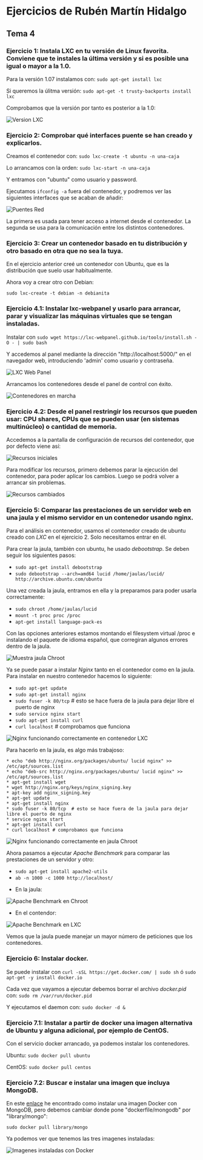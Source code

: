 # Ejercicios de Rubén Martín Hidalgo
## Tema 4
### Ejercicio 1: Instala LXC en tu versión de Linux favorita. Conviene que te instales la última versión y si es posible una igual o mayor a la 1.0.

Para la versión 1.07 instalamos con: `sudo apt-get install lxc`

Si queremos la úlitma versión: `sudo apt-get -t trusty-backports install lxc`

Comprobamos que la versión por tanto es posterior a la 1.0:

![Version LXC](https://www.dropbox.com/s/uyyks3k8314l73v/versionLXC.PNG?dl=1)

### Ejercicio 2: Comprobar qué interfaces puente se han creado y explicarlos.

Creamos el contenedor con: `sudo lxc-create -t ubuntu -n una-caja`

Lo arrancamos con la orden: `sudo lxc-start -n una-caja`

Y entramos con "ubuntu" como usuario y password.

Ejecutamos `ifconfig -a` fuera del contenedor, y podremos ver las siguientes interfaces que se acaban de añadir:

![Puentes Red](https://www.dropbox.com/s/esetwirycpa16q3/puentesRed.PNG?dl=1)

La primera es usada para tener acceso a internet desde el contenedor. La segunda se usa para la comunicación entre los distintos contenedores. 

### Ejercicio 3: Crear un contenedor basado en tu distribución y otro basado en otra que no sea la tuya.

En el ejercicio anterior creé un contenedor con Ubuntu, que es la distribución que suelo usar habitualmente.

Ahora voy a crear otro con Debian: 

```
sudo lxc-create -t debian -n debianita
```

### Ejercicio 4.1: Instalar lxc-webpanel y usarlo para arrancar, parar y visualizar las máquinas virtuales que se tengan instaladas.

Instalar con `sudo wget https://lxc-webpanel.github.io/tools/install.sh -O - | sudo bash`

Y accedemos al panel mediante la dirección "http://localhost:5000/" en el navegador web, introduciendo 'admin' como usuario y contraseña.

![LXC Web Panel](https://www.dropbox.com/s/ofr24yj3ho1yeco/lxcwebpanel.PNG?dl=1)

Arrancamos los contenedores desde el panel de control con éxito.

![Contenedores en marcha](https://www.dropbox.com/s/8i28vtg8jho6kd9/contenedoresArrancados.PNG?dl=1)

### Ejercicio 4.2: Desde el panel restringir los recursos que pueden usar: CPU shares, CPUs que se pueden usar (en sistemas multinúcleo) o cantidad de memoria.

Accedemos a la pantalla de configuración de recursos del contenedor, que por defecto viene así:

![Recursos iniciales](https://www.dropbox.com/s/06n42r6ylh2g9n1/configuracionDefectoLXC.PNG?dl=1)

Para modificar los recursos, primero debemos parar la ejecución del contenedor, para poder aplicar los cambios. Luego se podrá volver a arrancar sin problemas.

![Recursos cambiados](https://www.dropbox.com/s/wfz2hjitrwtcbwp/recursosLXC.PNG?dl=1)

### Ejercicio 5: Comparar las prestaciones de un servidor web en una jaula y el mismo servidor en un contenedor usando nginx.

Para el análisis en contenedor, usamos el contenedor creado de ubuntu creado con *LXC* en el ejercicio 2. Solo necesitamos entrar en él.

Para crear la jaula, también con ubuntu, he usado *debootstrap*. Se deben seguir los siguientes pasos:

- `sudo apt-get install debootstrap`
- `sudo debootstrap --arch=amd64 lucid /home/jaulas/lucid/ http://archive.ubuntu.com/ubuntu`

Una vez creada la jaula, entramos en ella y la preparamos para poder usarla correctamente:

- `sudo chroot /home/jaulas/lucid`
- `mount -t proc proc /proc`
- `apt-get install language-pack-es`

Con las opciones anteriores estamos montando el filesystem virtual /proc e instalando el paquete de idioma español, que corregiran algunos errores dentro de la jaula.

![Muestra jaula Chroot](https://www.dropbox.com/s/cbmiub6ieostkzw/jaulaChroot.PNG?dl=1)

Ya se puede pasar a instalar *Nginx* tanto en el contenedor como en la jaula. Para instalar en nuestro contenedor hacemos lo siguiente:

- `sudo apt-get update`
- `sudo apt-get install nginx`
- `sudo fuser -k 80/tcp` # esto se hace fuera de la jaula para dejar libre el puerto de nginx 
- `sudo service nginx start`
- `sudo apt-get install curl`
- `curl localhost` # comprobamos que funciona

![Nginx funcionando correctamente en contenedor LXC](https://www.dropbox.com/s/pxj4xrg3vkov57c/nginxLXC.PNG?dl=1)

Para hacerlo en la jaula, es algo más trabajoso:

```
* echo "deb http://nginx.org/packages/ubuntu/ lucid nginx" >> /etc/apt/sources.list 
* echo "deb-src http://nginx.org/packages/ubuntu/ lucid nginx" >> /etc/apt/sources.list 
* apt-get install wget 
* wget http://nginx.org/keys/nginx_signing.key 
* apt-key add nginx_signing.key 
* apt-get update 
* apt-get install nginx 
* sudo fuser -k 80/tcp  # esto se hace fuera de la jaula para dejar libre el puerto de nginx 
* service nginx start 
* apt-get install curl 
* curl localhost # comprobamos que funciona
```

![Nginx funcionando correctamente en jaula Chroot](https://www.dropbox.com/s/c1fx63x4pyloo78/nginxChroot.PNG?dl=1)

Ahora pasamos a ejecutar *Apache Benchmark* para comparar las prestaciones de un servidor y otro:

- `sudo apt-get install apache2-utils`
- `ab -n 1000 -c 1000 http://localhost/`

* En la jaula:

![Apache Benchmark en Chroot](https://www.dropbox.com/s/yd46cl1t5rcpywq/ABchroot.PNG?dl=1)

* En el contendor:

![Apache Benchmark en LXC](https://www.dropbox.com/s/thtvz30ntsl0d5k/ABlxc.PNG?dl=1)

Vemos que la jaula puede manejar un mayor número de peticiones que los contenedores. 

### Ejercicio 6: Instalar docker.

Se puede instalar con `curl -sSL https://get.docker.com/ | sudo sh` ó `sudo apt-get -y install docker.io`

Cada vez que vayamos a ejecutar debemos borrar el archivo *docker.pid* con: `sudo rm /var/run/docker.pid` 

Y ejecutamos el daemon con: `sudo docker -d &`

### Ejercicio 7.1: Instalar a partir de docker una imagen alternativa de Ubuntu y alguna adicional, por ejemplo de CentOS.

Con el servicio docker arrancado, ya podemos instalar los contenedores.

Ubuntu: `sudo docker pull ubuntu`

CentOS: `sudo docker pull centos`

### Ejercicio 7.2: Buscar e instalar una imagen que incluya MongoDB.

En este [enlace](https://github.com/dockerfile/mongodb) he encontrado como instalar una imagen Docker con MongoDB, pero debemos cambiar donde pone "dockerfile/mongodb" por "library/mongo": 

```
sudo docker pull library/mongo
```

Ya podemos ver que tenemos las tres imagenes instaladas:

![Imagenes instaladas con Docker](https://www.dropbox.com/s/s97ca5qgl19wjas/imagenesDocker.PNG?dl=1)

